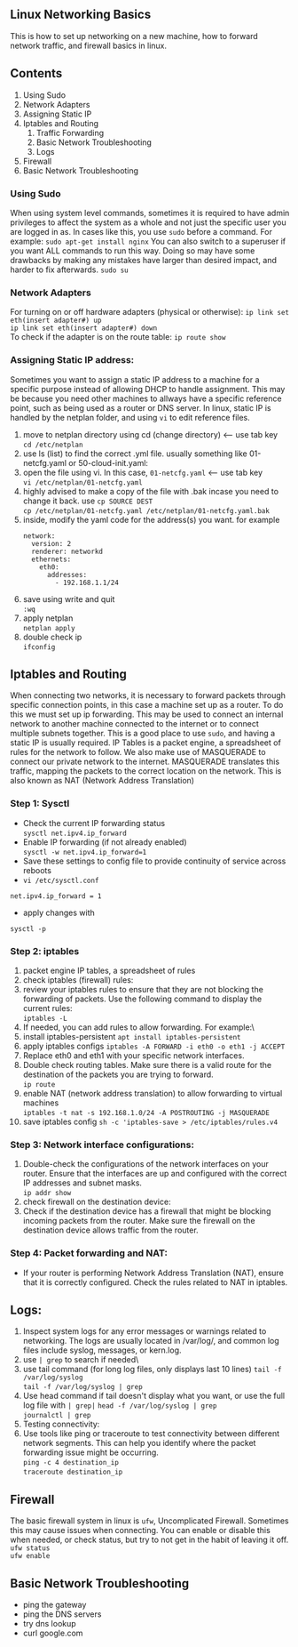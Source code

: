 ## Linux Networking Basics
This is how to set up networking on a new machine, how to forward network traffic, and firewall basics in linux.

## Contents
1. Using Sudo
2. Network Adapters
3. Assigning Static IP
4. Iptables and Routing
   1. Traffic Forwarding
   2. Basic Network Troubleshooting
   3. Logs
5. Firewall
6. Basic Network Troubleshooting

### Using Sudo
When using system level commands, sometimes it is required to have admin privileges to affect the system as a whole and not just the specific user you are logged in as. In cases like this, you use `sudo` before a command. For example:
`sudo apt-get install nginx` 
You can also switch to a superuser if you want ALL commands to run this way. Doing so may have some drawbacks by making any mistakes have larger than desired impact, and harder to fix afterwards.
`sudo su`

### Network Adapters
For turning on or off hardware adapters (physical or otherwise):
`ip link set eth(insert adapter#) up`\
`ip link set eth(insert adapter#) down`\
To check if the adapter is on the route table:
`ip route show`

### Assigning Static IP address:
Sometimes you want to assign a static IP address to a machine for a specific purpose instead of allowing DHCP to handle assignment. This may be because you need other machines to allways have a specific reference point, such as being used as a router or DNS server. 
In linux, static IP is handled by the netplan folder, and using `vi` to edit reference files.
1. move to netplan directory using cd (change directory) <-- use tab key\
    `cd /etc/netplan`
2. use ls (list) to find the correct .yml file. usually something like  01-netcfg.yaml or 50-cloud-init.yaml:
3. open the file using vi. In this case, `01-netcfg.yaml` <-- use tab key\
`vi /etc/netplan/01-netcfg.yaml`
4. highly advised to make a copy of the file with .bak incase you need to change it back. use `cp SOURCE DEST`\
`cp /etc/netplan/01-netcfg.yaml /etc/netplan/01-netcfg.yaml.bak`
5. inside, modify the yaml code for the address(s) you want. for example
    ```
   network:
      version: 2
      renderer: networkd
      ethernets:
        eth0:
          addresses:
            - 192.168.1.1/24
    ``` 
6. save using  write and quit\
`:wq`
7. apply netplan\
 `netplan apply`
8. double check ip\
`ifconfig`


   

## Iptables and Routing
When connecting two networks, it is necessary to forward packets through specific connection points, in this case a machine set up as a router. To do this we must set up ip forwarding. This may be used to connect an internal network to another machine connected to the internet or to connect multiple subnets together. This is a good place to use `sudo`, and having a static IP is usually required. IP Tables is a packet engine, a spreadsheet of rules for the network to follow. We also make use of MASQUERADE to connect our private network to the internet. MASQUERADE translates this traffic, mapping the packets to the correct location on the network. This is also known as NAT (Network Address Translation)
### Step 1: Sysctl
- Check the current IP forwarding status\
 `sysctl net.ipv4.ip_forward`
- Enable IP forwarding (if not already enabled)\
 `sysctl -w net.ipv4.ip_forward=1`
- Save these settings to config file to provide continuity of service across reboots
- `vi /etc/sysctl.conf`
```
net.ipv4.ip_forward = 1
```
- apply changes with
```
sysctl -p
```
### Step 2: iptables
1. packet engine IP tables, a spreadsheet of rules
2. check iptables (firewall) rules:
3. review your iptables rules to ensure that they are not blocking the forwarding of packets. Use the following command to display the current rules:\
`iptables -L`
4. If needed, you can add rules to allow forwarding. For example:\
5. install iptables-persistent
`apt install iptables-persistent`
6. apply iptables configs
`iptables -A FORWARD -i eth0 -o eth1 -j ACCEPT`
7. Replace eth0 and eth1 with your specific network interfaces.
8. Double check routing tables.  Make sure there is a valid route for the destination of the packets you are trying to forward.\
`ip route`
9. enable NAT (network address translation) to allow forwarding to virtual machines\
`iptables -t nat -s 192.168.1.0/24 -A POSTROUTING -j MASQUERADE`
10. save iptables config
`sh -c 'iptables-save > /etc/iptables/rules.v4`

### Step 3: Network interface configurations:
1. Double-check the configurations of the network interfaces on your router. Ensure that the interfaces are up and configured with the correct IP addresses and subnet masks.\
`ip addr show`
2. check firewall on the destination device:
3. Check if the destination device has a firewall that might be blocking incoming packets from the router. Make sure the firewall on the destination device allows traffic from the router.

### Step 4: Packet forwarding and NAT:
- If your router is performing Network Address Translation (NAT), ensure that it is correctly configured. Check the rules related to NAT in iptables.

## Logs:
1. Inspect system logs for any error messages or warnings related to networking. The logs are usually located in /var/log/, and common log files include syslog, messages, or kern.log.
2. use `| grep` to search if needed\
3. use tail command (for long log files, only displays last 10 lines)
`tail -f /var/log/syslog`\
`tail -f /var/log/syslog | grep `
4. Use head command if tail doesn't display what you want, or use the full log file with `| grep|`
`head -f /var/log/syslog | grep `\
`journalctl | grep `
5. Testing connectivity:
6. Use tools like ping or traceroute to test connectivity between different network segments. This can help you identify where the packet forwarding issue might be occurring.\
`ping -c 4 destination_ip`\
`traceroute destination_ip`



## Firewall
The basic firewall system in linux is `ufw`, Uncomplicated Firewall. Sometimes this may cause issues when connecting. You can enable or disable this when needed, or check status, but try to not get in the habit of leaving it off.
`ufw status`\
`ufw enable`


## Basic Network Troubleshooting
- ping the gateway
- ping the DNS servers
- try dns lookup
- curl google.com
